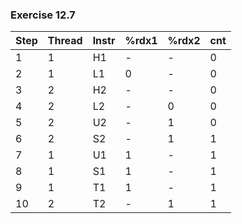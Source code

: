 ### Exercise 12.7
| Step | Thread | Instr | %rdx1 | %rdx2 | cnt |
| ---- | ------ | ----- |------ | ----- | --- |
| 1    | 1      |  H1   | -     | -     | 0   |
| 2    | 1      |  L1   | 0     | -     | 0   |
| 3    | 2      |  H2   | -     | -     | 0   |
| 4    | 2      |  L2   | -     | 0     | 0   |
| 5    | 2      |  U2   | -     | 1     | 0   |
| 6    | 2      |  S2   | -     | 1     | 1   |
| 7    | 1      |  U1   | 1     | -     | 1   |
| 8    | 1      |  S1   | 1     | -     | 1   |
| 9    | 1      |  T1   | 1     | -     | 1   |
| 10   | 2      |  T2   | -     | 1     | 1   |
